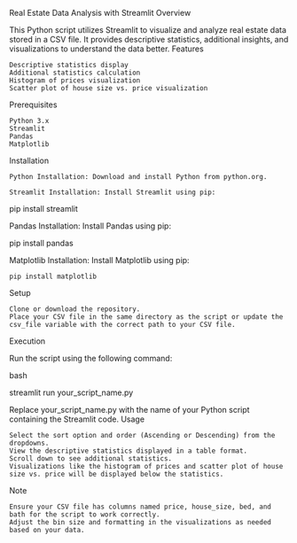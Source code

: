 Real Estate Data Analysis with Streamlit
Overview

This Python script utilizes Streamlit to visualize and analyze real estate data stored in a CSV file. It provides descriptive statistics, additional insights, and visualizations to understand the data better.
Features

    Descriptive statistics display
    Additional statistics calculation
    Histogram of prices visualization
    Scatter plot of house size vs. price visualization

Prerequisites

    Python 3.x
    Streamlit
    Pandas
    Matplotlib

Installation

    Python Installation: Download and install Python from python.org.

    Streamlit Installation: Install Streamlit using pip:

pip install streamlit

Pandas Installation: Install Pandas using pip:

pip install pandas

Matplotlib Installation: Install Matplotlib using pip:

    pip install matplotlib

Setup

    Clone or download the repository.
    Place your CSV file in the same directory as the script or update the csv_file variable with the correct path to your CSV file.

Execution

Run the script using the following command:

bash

streamlit run your_script_name.py

Replace your_script_name.py with the name of your Python script containing the Streamlit code.
Usage

    Select the sort option and order (Ascending or Descending) from the dropdowns.
    View the descriptive statistics displayed in a table format.
    Scroll down to see additional statistics.
    Visualizations like the histogram of prices and scatter plot of house size vs. price will be displayed below the statistics.

Note

    Ensure your CSV file has columns named price, house_size, bed, and bath for the script to work correctly.
    Adjust the bin size and formatting in the visualizations as needed based on your data.
